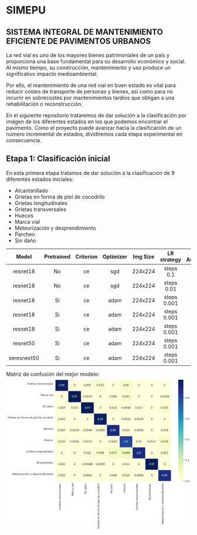 # SIMEPU
## SISTEMA INTEGRAL DE MANTENIMIENTO EFICIENTE DE PAVIMENTOS URBANOS

La red vial es uno de los mayores bienes patrimoniales de un país y proporciona una base fundamental 
para su desarrollo económico y social. Al mismo tiempo, su construcción, mantenimiento y uso produce un 
significativo impacto medioambiental.

Por ello, el mantenimiento de una red vial en buen estado es vital para reducir costes de transporte de personas 
y bienes, así como para no incurrir en sobrecostes por mantenimientos tardíos que obligan a una 
rehabilitación o reconstrucción.

En el siguiente repositorio trataremos de dar solución a la clasificación por imágen de los diferentes estados
en los que podemos encontrar el pavimento. Como el proyecto puede avanzar hacia la clasificación de un número
incremental de estados, dividiremos cada etapa experimental en consecuencia. 

## Etapa 1: Clasificación inicial

En esta primera etapa tratamos de dar solución a la clasificación de 9 diferentes estados iniciales:
  - Alcantarillado
  - Grietas en forma de piel de cocodrilo
  - Grietas longitudinales
  - Grietas transversales
  - Huecos
  - Marca vial
  - Meteorización y desprendimiento
  - Parcheo
  - Sin daño

|     Model    |   Pretrained  | Criterion | Optimizer |  Img Size  |  LR strategy  | Data Augmentation |      Extra       | Val Accuracy |
|:------------:|:-------------:|:---------:|:---------:|:----------:|:-------------:|:-----------------:|:----------------:|:------------:|
| resnet18     |      No       |    ce     |    sgd    |  224x224   |  steps 0.1    |         No        |   ------------   |    90.05%    |
| resnet18     |      No       |    ce     |    sgd    |  224x224   |  steps 0.01   |         No        |   ------------   |    90.55%    |
| resnet18     |      Si       |    ce     |    adam   |  224x224   |  steps 0.001  |         No        |   ------------   |    92.80%    |
| resnet18     |      Si       |    ce     |    adam   |  224x224   |  steps 0.001  |         Si        |   ------------   |    94.00%    |
| resnet18     |      Si       |    ce     |    adam   |  224x224   |  steps 0.001  |         Si        |   WeightedLoss   |    94.36%    |
| resnet50     |      Si       |    ce     |    adam   |  224x224   |  steps 0.001  |         Si        |   WeightedLoss   |    93.05%    |
| seresnext50  |      Si       |    ce     |    adam   |  224x224   |  steps 0.001  |         Si        |   WeightedLoss   |    94.12%    |

Matriz de confusión del mejor modelo:
![Best Model Confusion Matrix](results/resnet18_adam_256to224_lr0.001_DA_pretrained_weightedLoss/confusion_matrix.jpg "Best Model Confusion Matrix")
